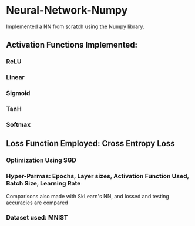 # Neural-Network-Numpy
Implemented a NN from scratch using the Numpy library.

## Activation Functions Implemented:

### ReLU
### Linear
### Sigmoid
### TanH
### Softmax

## Loss Function Employed: Cross Entropy Loss
### Optimization Using SGD

### Hyper-Parmas: Epochs, Layer sizes, Activation Function Used, Batch Size, Learning Rate

Comparisons also made with SkLearn's NN, and lossed and testing accuracies are compared

### Dataset used: MNIST
